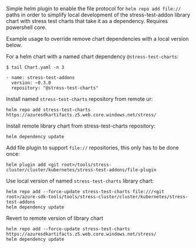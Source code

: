 Simple helm plugin to enable the file protocol for `helm repo add file://` paths in order to simplify
local development of the stress-test-addon library chart with stress test charts that take it as a dependency.
Requires powershell core.

Example usage to override remove chart dependencies with a local version below.

For a helm chart with a named chart dependency `@stress-test-charts`:

```
$ tail Chart.yaml -n 3

- name: stress-test-addons
  version: ~0.3.0
  repository: "@stress-test-charts"
```

Install named `stress-test-charts` repository from remote ur:

```
helm repo add stress-test-charts https://azuresdkartifacts.z5.web.core.windows.net/stress/
```

Install remote library chart from stress-test-charts repository:

```
helm dependency update
```

Add file plugin to support `file://` repositories, this only has to be done once:

```
helm plugin add <git root>/tools/stress-cluster/cluster/kubernetes/stress-test-addons/file-plugin
```

Use local version of named `stress-test-charts` library chart:

```
helm repo add --force-update stress-test-charts file:///<git root>/azure-sdk-tools/tools/stress-cluster/cluster/kubernetes/stress-test-addons
helm dependency update
```

Revert to remote version of library chart

```
helm repo add --force-update stress-test-charts https://azuresdkartifacts.z5.web.core.windows.net/stress/
helm dependency update
```
